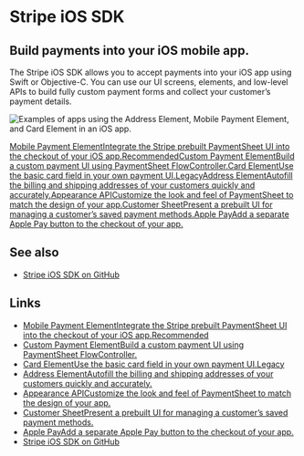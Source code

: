 # Stripe iOS SDK

## Build payments into your iOS mobile app.

The Stripe iOS SDK allows you to accept payments into your iOS app using Swift
or Objective-C. You can use our UI screens, elements, and low-level APIs to
build fully custom payment forms and collect your customer’s payment details.

![Examples of apps using the Address Element, Mobile Payment Element, and Card
Element in an iOS
app.](https://b.stripecdn.com/docs-statics-srv/assets/ios-landing.35eb3fe43605b2b982353f4bdac95840.png)

[Mobile Payment ElementIntegrate the Stripe prebuilt PaymentSheet UI into the
checkout of your iOS
app.Recommended](https://docs.stripe.com/payments/accept-a-payment?platform=ios&ui=payment-sheet)[Custom
Payment ElementBuild a custom payment UI using PaymentSheet
FlowController.](https://docs.stripe.com/payments/accept-a-payment?platform=ios&ui=payment-sheet#ios-flowcontroller)[Card
ElementUse the basic card field in your own payment
UI.Legacy](https://docs.stripe.com/payments/card-element?platform=ios)[Address
ElementAutofill the billing and shipping addresses of your customers quickly and
accurately.](https://docs.stripe.com/elements/address-element?platform=ios)[Appearance
APICustomize the look and feel of PaymentSheet to match the design of your
app.](https://docs.stripe.com/elements/appearance-api?platform=ios)[Customer
SheetPresent a prebuilt UI for managing a customer’s saved payment
methods.](https://docs.stripe.com/elements/customer-sheet?platform=ios)[Apple
PayAdd a separate Apple Pay button to the checkout of your
app.](https://docs.stripe.com/apple-pay?platform=ios)
## See also

- [Stripe iOS SDK on GitHub](https://github.com/stripe/stripe-ios)

## Links

- [Mobile Payment ElementIntegrate the Stripe prebuilt PaymentSheet UI into the
checkout of your iOS
app.Recommended](https://docs.stripe.com/payments/accept-a-payment?platform=ios&ui=payment-sheet)
- [Custom Payment ElementBuild a custom payment UI using PaymentSheet
FlowController.](https://docs.stripe.com/payments/accept-a-payment?platform=ios&ui=payment-sheet#ios-flowcontroller)
- [Card ElementUse the basic card field in your own payment
UI.Legacy](https://docs.stripe.com/payments/card-element?platform=ios)
- [Address ElementAutofill the billing and shipping addresses of your customers
quickly and
accurately.](https://docs.stripe.com/elements/address-element?platform=ios)
- [Appearance APICustomize the look and feel of PaymentSheet to match the design
of your app.](https://docs.stripe.com/elements/appearance-api?platform=ios)
- [Customer SheetPresent a prebuilt UI for managing a customer’s saved payment
methods.](https://docs.stripe.com/elements/customer-sheet?platform=ios)
- [Apple PayAdd a separate Apple Pay button to the checkout of your
app.](https://docs.stripe.com/apple-pay?platform=ios)
- [Stripe iOS SDK on GitHub](https://github.com/stripe/stripe-ios)